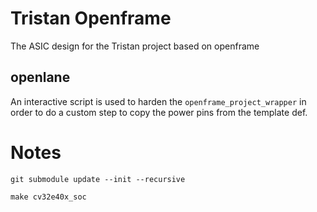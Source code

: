 # Tristan Openframe

 The ASIC design for the Tristan project based on openframe

## openlane

An interactive script is used to harden the `openframe_project_wrapper` in order to do a custom step to copy the power pins from the template def.

# Notes

	git submodule update --init --recursive

	make cv32e40x_soc 